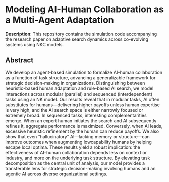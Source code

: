 # Modeling AI-Human Collaboration as a Multi-Agent Adaptation
**Description**: This repository contains the simulation code accompanying the research paper on adaptive search dynamics across co-evolving systems using NKC models.

## Abstract
We develop an agent-based simulation to formalize AI–human collaboration as a function of task structure, advancing a generalizable framework for strategic decision-making in organizations. Distinguishing between heuristic-based human adaptation and rule-based AI search, we model interactions across modular (parallel) and sequenced (interdependent) tasks using an NK model. Our results reveal that in modular tasks, AI often substitutes for humans—delivering higher payoffs unless human expertise is very high, and the AI search space is either narrowly focused or extremely broad. In sequenced tasks, interesting complementarities emerge. When an expert human initiates the search and AI subsequently refines it, aggregate performance is maximized. Conversely, when AI leads, excessive heuristic refinement by the human can reduce payoffs. We also show that even “hallucinatory” AI—lacking memory or structure—can improve outcomes when augmenting lowcapability humans by helping escape local optima. These results yield a robust implication: the effectiveness of AI–human collaboration depends less on context or industry, and more on the underlying task structure. By elevating task decomposition as the central unit of analysis, our model provides a transferable lens for strategic decision-making involving humans and an agentic AI across diverse organizational settings.
